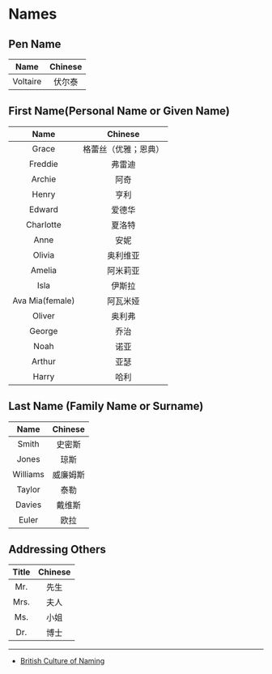 # Names

## Pen Name
|Name|Chinese|
| :---: | :---: |
|Voltaire|伏尔泰|

## First Name(Personal Name or Given Name)
|Name|Chinese|
| :---: | :---: |
|Grace|格蕾丝（优雅；恩典）|
|Freddie|弗雷迪|
|Archie|阿奇|
|Henry|亨利|
|Edward|爱德华|
|Charlotte|夏洛特|
|Anne|安妮|
|Olivia|奥利维亚|
|Amelia|阿米莉亚|
|Isla|伊斯拉|
|Ava Mia(female)|阿瓦米娅|
|Oliver|奥利弗|
|George|乔治|
|Noah|诺亚|
|Arthur|亚瑟|
|Harry|哈利|


## Last Name (Family Name or Surname)
|Name|Chinese|
| :---: | :---: |
|Smith|史密斯|
|Jones|琼斯|
|Williams|威廉姆斯|
|Taylor|泰勒|
|Davies|戴维斯|
|Euler|欧拉|

## Addressing Others
|Title|Chinese|
| :---: | :---: |
|Mr.|先生|
|Mrs.|夫人|
|Ms.|小姐|
|Dr.|博士|

---
- [British Culture of Naming](https://culturalatlas.sbs.com.au/british-culture/british-culture-naming)